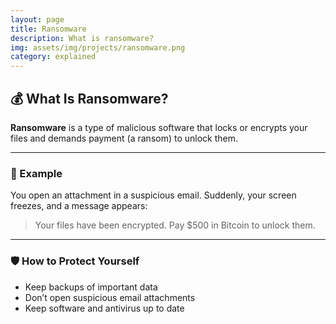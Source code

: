 ```yaml
---
layout: page
title: Ransomware
description: What is ransomware?
img: assets/img/projects/ransomware.png
category: explained
---
```


## 💰 What Is Ransomware?

**Ransomware** is a type of malicious software that locks or encrypts your files and demands payment (a ransom) to unlock them.

---

### 🧪 Example

You open an attachment in a suspicious email. Suddenly, your screen freezes, and a message appears:

> Your files have been encrypted. Pay $500 in Bitcoin to unlock them.

---

### 🛡️ How to Protect Yourself

- Keep backups of important data
- Don’t open suspicious email attachments
- Keep software and antivirus up to date
